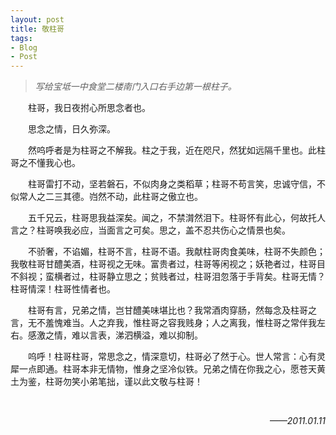 ```yaml
---
layout: post
title: 敬柱哥
tags:
- Blog
- Post
---
```


> *写给宝坻一中食堂二楼南门入口右手边第一根柱子。*

<p style="text-indent:2em;">
柱哥，我日夜拊心所思念者也。
</p>
<p style="text-indent:2em;">
思念之情，日久弥深。
</p>
<p style="text-indent:2em;">
然呜呼者是为柱哥之不解我。柱之于我，近在咫尺，然犹如远隔千里也。此柱哥之不懂我心也。
</p>
<p style="text-indent:2em;">
柱哥雷打不动，坚若磐石，不似肉身之类稻草；柱哥不苟言笑，忠诚守信，不似常人之二三其德。岿然不动，此柱哥之傲立也。
</p>
<p style="text-indent:2em;">
五千兄云，柱哥思我益深矣。闻之，不禁潸然泪下。柱哥怀有此心，何故托人言之？柱哥唤我必应，当面言之可矣。思之，盖不忍共伤心之情景也矣。
</p>
<p style="text-indent:2em;">
不骄奢，不谄媚，柱哥不言，柱哥不语。我献柱哥肉食美味，柱哥不失颜色；我敬柱哥甘醴美酒，柱哥视之无味。富贵者过，柱哥等闲视之；妖艳者过，柱哥目不斜视；蛮横者过，柱哥静立思之；贫贱者过，柱哥泪忽落于手背矣。柱哥无情？柱哥情深！柱哥性情者也。
</p>
<p style="text-indent:2em;">
柱哥有言，兄弟之情，岂甘醴美味堪比也？我常酒肉穿肠，然每念及柱哥之言，无不羞愧难当。人之弃我，惟柱哥之容我贱身；人之离我，惟柱哥之常伴我左右。感激之情，难以言表，涕泗横溢，难以抑制。
</p>
<p style="text-indent:2em;">
呜呼！柱哥柱哥，常思念之，情深意切，柱哥必了然于心。世人常言：心有灵犀一点即通。柱哥本非无情物，惟身之坚冷似铁。兄弟之情在你我之心，愿苍天黄土为鉴，柱哥勿笑小弟笔拙，谨以此文敬与柱哥！
</p>
<br />
<p align="right">
<em>
——2011.01.11
</em>
</p>
